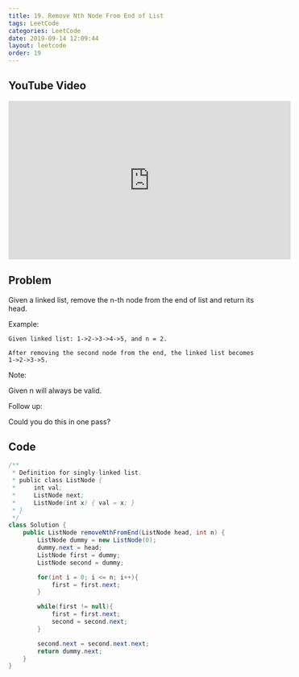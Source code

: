 ```yaml
---
title: 19. Remove Nth Node From End of List
tags: LeetCode
categories: LeetCode
date: 2019-09-14 12:09:44
layout: leetcode
order: 19
---
```


## YouTube Video

<iframe width="560" height="315" src="https://www.youtube.com/embed/zSTt-x8JeFI" frameborder="0" allow="accelerometer; autoplay; encrypted-media; gyroscope; picture-in-picture" allowfullscreen></iframe>

## Problem

Given a linked list, remove the n-th node from the end of list and return its head.

Example:

```
Given linked list: 1->2->3->4->5, and n = 2.

After removing the second node from the end, the linked list becomes 1->2->3->5.
```

Note:

Given n will always be valid.

Follow up:

Could you do this in one pass?

## Code

```java
/**
 * Definition for singly-linked list.
 * public class ListNode {
 *     int val;
 *     ListNode next;
 *     ListNode(int x) { val = x; }
 * }
 */
class Solution {
    public ListNode removeNthFromEnd(ListNode head, int n) {
        ListNode dummy = new ListNode(0);
        dummy.next = head;
        ListNode first = dummy;
        ListNode second = dummy;

        for(int i = 0; i <= n; i++){
            first = first.next;
        }

        while(first != null){
            first = first.next;
            second = second.next;
        }

        second.next = second.next.next;
        return dummy.next;
    }
}
```
